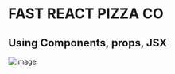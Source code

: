 # FAST REACT PIZZA CO
## Using Components, props, JSX
![image](https://github.com/user-attachments/assets/60c218dd-53b8-4fcd-b700-133f8deb4aec)
